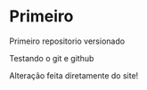 # Primeiro

Primeiro repositorio versionado

Testando o git e github


Alteração feita diretamente do site!
